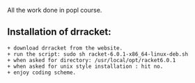 All the work done in popl course.

Installation of drracket:
-------------------------
    + download drracket from the website.
    + run the script: sudo sh racket-6.0.1-x86_64-linux-deb.sh
    + when asked for directory: /usr/local/opt/racket6.0.1
    + when asked for unix style installation : hit no.
    + enjoy coding scheme.
